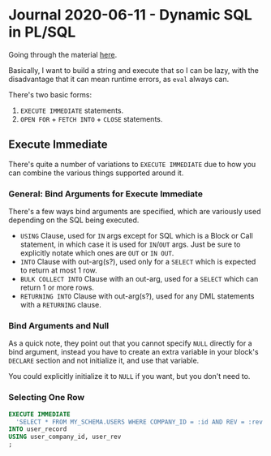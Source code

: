 Journal 2020-06-11 - Dynamic SQL in PL/SQL
========

Going through the material [here](https://docs.oracle.com/cd/B28359_01/appdev.111/b28370/dynamic.htm#i13057).

Basically, I want to build a string and execute that so I can be lazy, with the disadvantage that it can mean runtime errors, as `eval` always can.

There's two basic forms:

1. `EXECUTE IMMEDIATE` statements.
2. `OPEN FOR` + `FETCH INTO` + `CLOSE` statements.



## Execute Immediate

There's quite a number of variations to `EXECUTE IMMEDIATE` due to how you can combine the various things supported around it.


### General: Bind Arguments for Execute Immediate

There's a few ways bind arguments are specified, which are variously used depending on the SQL being executed.

- `USING` Clause, used for `IN` args except for SQL which is a Block or Call statement, in which case it is used for `IN`/`OUT` args.  Just be sure to explicitly notate which ones are `OUT` or `IN OUT`.
- `INTO` Clause with out-arg(s?), used only for a `SELECT` which is expected to return at most 1 row.
- `BULK COLLECT INTO` Clause with an out-arg, used for a `SELECT` which can return 1 or more rows.
- `RETURNING INTO` Clause with out-arg(s?), used for any DML statements with a `RETURNING` clause.


### Bind Arguments and Null

As a quick note, they point out that you cannot specify `NULL` directly for a bind argument, instead you have to create an extra variable in your block's `DECLARE` section and not initialize it, and use that variable.

You could explicitly initialize it to `NULL` if you want, but you don't need to.


### Selecting One Row

```sql
EXECUTE IMMEDIATE
  'SELECT * FROM MY_SCHEMA.USERS WHERE COMPANY_ID = :id AND REV = :rev'
INTO user_record
USING user_company_id, user_rev
;
```
